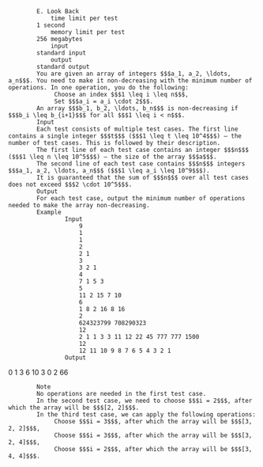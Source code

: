			E. Look Back
				time limit per test
			1 second
				memory limit per test
			256 megabytes
				input
			standard input
				output
			standard output
			You are given an array of integers $$$a_1, a_2, \ldots, a_n$$$. You need to make it non-decreasing with the minimum number of operations. In one operation, you do the following:
				 Choose an index $$$1 \leq i \leq n$$$,
				 Set $$$a_i = a_i \cdot 2$$$.
			An array $$$b_1, b_2, \ldots, b_n$$$ is non-decreasing if $$$b_i \leq b_{i+1}$$$ for all $$$1 \leq i < n$$$.
			Input
			Each test consists of multiple test cases. The first line contains a single integer $$$t$$$ ($$$1 \leq t \leq 10^4$$$) — the number of test cases. This is followed by their description.
			The first line of each test case contains an integer $$$n$$$ ($$$1 \leq n \leq 10^5$$$) — the size of the array $$$a$$$.
			The second line of each test case contains $$$n$$$ integers $$$a_1, a_2, \ldots, a_n$$$ ($$$1 \leq a_i \leq 10^9$$$).
			It is guaranteed that the sum of $$$n$$$ over all test cases does not exceed $$$2 \cdot 10^5$$$.
			Output
			For each test case, output the minimum number of operations needed to make the array non-decreasing.
			Example
					Input
						9
						1
						1
						2
						2 1
						3
						3 2 1
						4
						7 1 5 3
						5
						11 2 15 7 10
						6
						1 8 2 16 8 16
						2
						624323799 708290323
						12
						2 1 1 3 3 11 12 22 45 777 777 1500
						12
						12 11 10 9 8 7 6 5 4 3 2 1
					Output
					
0
1
3
6
10
3
0
2
66

			Note
			No operations are needed in the first test case.
			In the second test case, we need to choose $$$i = 2$$$, after which the array will be $$$[2, 2]$$$.
			In the third test case, we can apply the following operations:
				 Choose $$$i = 3$$$, after which the array will be $$$[3, 2, 2]$$$,
				 Choose $$$i = 3$$$, after which the array will be $$$[3, 2, 4]$$$,
				 Choose $$$i = 2$$$, after which the array will be $$$[3, 4, 4]$$$.
